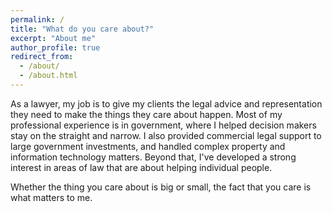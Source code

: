 ```yaml
---
permalink: /
title: "What do you care about?"
excerpt: "About me"
author_profile: true
redirect_from: 
  - /about/
  - /about.html
---
```


As a lawyer, my job is to give my clients the legal advice and representation they need to make the things they care about happen. Most of my professional experience is in government, where I helped decision makers stay on the straight and narrow. I also provided commercial legal support to large government investments, and handled complex property and information technology matters. Beyond that, I've developed a strong interest in areas of law that are about helping individual people.

Whether the thing you care about is big or small, the fact that you care is what matters to me.
